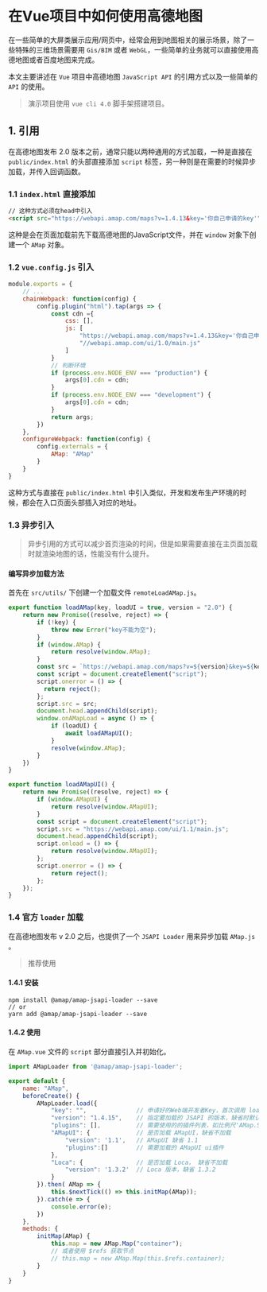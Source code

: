 # 在Vue项目中如何使用高德地图

在一些简单的大屏类展示应用/网页中，经常会用到地图相关的展示场景，除了一些特殊的三维场景需要用 `Gis/BIM` 或者 `WebGL`，一些简单的业务就可以直接使用高德地图或者百度地图来完成。

本文主要讲述在 `Vue` 项目中高德地图 `JavaScript API` 的引用方式以及一些简单的 `API` 的使用。

> 演示项目使用 `vue cli 4.0` 脚手架搭建项目。

## 1. 引用

在高德地图发布 2.0 版本之前，通常只能以两种通用的方式加载，一种是直接在 `public/index.html` 的头部直接添加 `script` 标签，另一种则是在需要的时候异步加载，并传入回调函数。

### 1.1 `index.html` 直接添加

```html
// 这种方式必须在head中引入
<script src="https://webapi.amap.com/maps?v=1.4.13&key='你自己申请的key'"></script>
```

这种是会在页面加载前先下载高德地图的JavaScript文件，并在 `window` 对象下创建一个 `AMap` 对象。

### 1.2 `vue.config.js` 引入

```javascript
module.exports = {
    // ...
    chainWebpack: function(config) {
        config.plugin("html").tap(args => {
            const cdn ={
                css: [],
                js: [
                    "https://webapi.amap.com/maps?v=1.4.13&key='你自己申请的key'",
                    "//webapi.amap.com/ui/1.0/main.js"
                ]
            }
            // 判断环境
            if (process.env.NODE_ENV === "production") {
                args[0].cdn = cdn;
            }
            if (process.env.NODE_ENV === "development") {
                args[0].cdn = cdn;
            }
            return args;
        })
    },
    configureWebpack: function(config) {
        config.externals = {
        	AMap: "AMap"
        }
    }
}
```

这种方式与直接在 `public/index.html` 中引入类似，开发和发布生产环境的时候，都会在入口页面头部插入对应的地址。

### 1.3 异步引入

>  异步引用的方式可以减少首页渲染的时间，但是如果需要直接在主页面加载时就渲染地图的话，性能没有什么提升。

#### 编写异步加载方法

首先在 `src/utils/` 下创建一个加载文件 `remoteLoadAMap.js`。

```javascript
export function loadAMap(key, loadUI = true, version = "2.0") {
    return new Promise((resolve, reject) => {
        if (!key) {
            throw new Error("key不能为空");
        }
        if (window.AMap) {
            return resolve(window.AMap);
        }
        const src = `https://webapi.amap.com/maps?v=${version}&key=${key}&callback=onAMapLoad`;
        const script = document.createElement("script");
        script.onerror = () => {
          return reject();
        };
        script.src = src;
        document.head.appendChild(script);
        window.onAMapLoad = async () => {
            if (loadUI) {
                await loadAMapUI();
            }
            resolve(window.AMap);
        }
    })
}

export function loadAMapUI() {
	return new Promise((resolve, reject) => {
        if (window.AMapUI) {
            return resolve(window.AMapUI);
        }
        const script = document.createElement("script");
        script.src = "https://webapi.amap.com/ui/1.1/main.js";
        document.head.appendChild(script);
        script.onload = () => {
            return resolve(window.AMapUI);
        };
        script.onerror = () => {
            return reject();
        };
    });
}
```

### 1.4 官方 `loader` 加载

在高德地图发布 v 2.0 之后，也提供了一个 `JSAPI Loader` 用来异步加载 `AMap.js` 。

> 推荐使用

#### 1.4.1 安装

```shell
npm install @amap/amap-jsapi-loader --save
// or
yarn add @amap/amap-jsapi-loader --save
```

#### 1.4.2 使用

在 `AMap.vue` 文件的 `script` 部分直接引入并初始化。

```javascript
import AMapLoader from '@amap/amap-jsapi-loader';

export default {
    name: "AMap",
    beforeCreate() {
        AMapLoader.load({
            "key": "",              // 申请好的Web端开发者Key，首次调用 load 时必填
            "version": "1.4.15",    // 指定要加载的 JSAPI 的版本，缺省时默认为 1.4.15
            "plugins": [],          // 需要使用的的插件列表，如比例尺'AMap.Scale'等
            "AMapUI": {             // 是否加载 AMapUI，缺省不加载
            	"version": '1.1',   // AMapUI 缺省 1.1
            	"plugins":[]        // 需要加载的 AMapUI ui插件
            },
            "Loca": {               // 是否加载 Loca， 缺省不加载
            	"version": '1.3.2'  // Loca 版本，缺省 1.3.2
            }
        }).then( AMap => {
            this.$nextTick(() => this.initMap(AMap));
        }).catch(e => {
        	console.error(e);
        })
    },
    methods: {
        initMap(AMap) {
            this.map = new AMap.Map("container");
            // 或者使用 $refs 获取节点
            // this.map = new AMap.Map(this.$refs.container);
        }
    }
}

```















